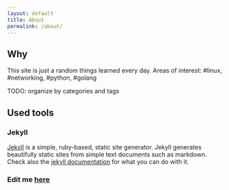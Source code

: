 ```yaml
---
layout: default
title: About
permalink: /about/
---
```

## Why
This site is just a random things learned every day. Areas of interest: #linux, #networking, #python, #golang

TODO: organize by categories and tags

## Used tools

### Jekyll
[Jekyll](http://jekyllrb.com/) is a simple, ruby-based, static site generator. Jekyll generates beautifully static sites from simple text documents such as markdown. Check also the [jekyll documentation](http://jekyllrb.com/docs/home/) for what you can do with it.

### Edit me [here](https://github.com/tdrgr/tdrgr.github.io)
